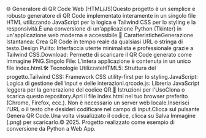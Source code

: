 🌐 Generatore di QR Code Web (HTML/JS)Questo progetto è un semplice e robusto generatore di QR Code implementato interamente in un singolo file HTML utilizzando JavaScript per la logica e Tailwind CSS per lo styling e la responsività.È una conversione di un'applicazione Python (Tkinter) in un'applicazione web moderna e accessibile.🚀 CaratteristicheGenerazione Istantanea: Crea QR Code in tempo reale da qualsiasi URL o stringa di testo.Design Pulito: Interfaccia utente minimalista e professionale grazie a Tailwind CSS.Download: Permette di scaricare il QR Code generato come immagine PNG.Singolo File: L'intera applicazione è contenuta in un unico file index.html.🛠️ Tecnologie UtilizzateHTML5: Struttura del progetto.Tailwind CSS: Framework CSS utility-first per lo styling.JavaScript: Logica di gestione dell'input e delle interazioni.qrcode.js: Libreria JavaScript leggera per la generazione del codice QR.📄 Istruzioni per l'UsoClona o scarica questo repository.Apri il file index.html nel tuo browser preferito (Chrome, Firefox, ecc.). Non è necessario un server web locale.Inserisci l'URL o il testo che desideri codificare nel campo di input.Clicca sul pulsante Genera QR Code.Una volta visualizzato il codice, clicca su Salva Immagine (.png) per scaricarlo.© 2025. Progetto realizzato come esempio di conversione da Python a Web App.
